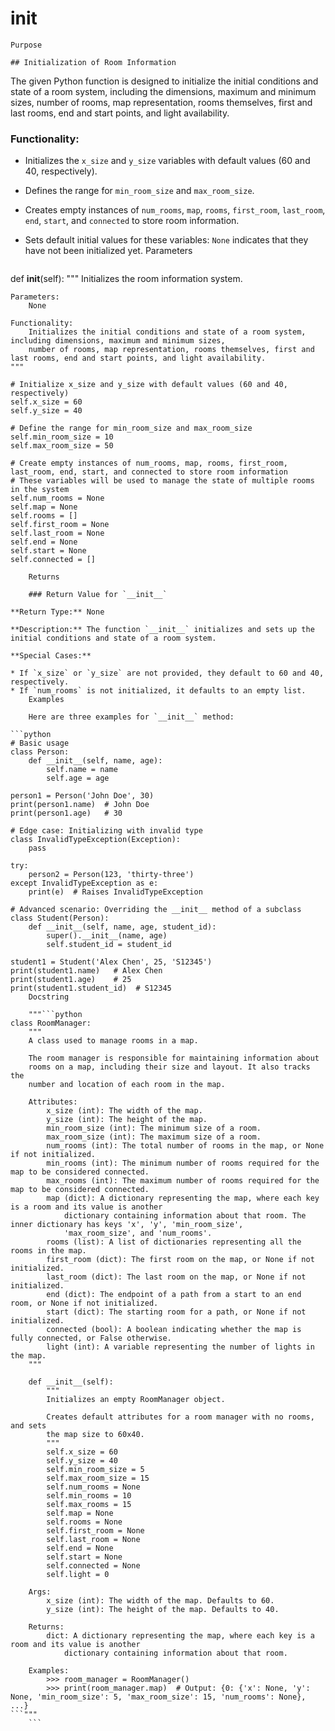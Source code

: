 # __init__

    Purpose

    ## Initialization of Room Information

The given Python function is designed to initialize the initial conditions and state of a room system, including the dimensions, maximum and minimum sizes, number of rooms, map representation, rooms themselves, first and last rooms, end and start points, and light availability.

### Functionality:

* Initializes the `x_size` and `y_size` variables with default values (60 and 40, respectively).
* Defines the range for `min_room_size` and `max_room_size`.
* Creates empty instances of `num_rooms`, `map`, `rooms`, `first_room`, `last_room`, `end`, `start`, and `connected` to store room information.
* Sets default initial values for these variables: `None` indicates that they have not been initialized yet.
    Parameters

    ```python
def __init__(self):
    """
    Initializes the room information system.

    Parameters:
        None

    Functionality:
        Initializes the initial conditions and state of a room system, including dimensions, maximum and minimum sizes,
        number of rooms, map representation, rooms themselves, first and last rooms, end and start points, and light availability.
    """

    # Initialize x_size and y_size with default values (60 and 40, respectively)
    self.x_size = 60
    self.y_size = 40
    
    # Define the range for min_room_size and max_room_size
    self.min_room_size = 10
    self.max_room_size = 50
    
    # Create empty instances of num_rooms, map, rooms, first_room, last_room, end, start, and connected to store room information
    # These variables will be used to manage the state of multiple rooms in the system
    self.num_rooms = None
    self.map = None
    self.rooms = []
    self.first_room = None
    self.last_room = None
    self.end = None
    self.start = None
    self.connected = []
```
    Returns

    ### Return Value for `__init__`

**Return Type:** None

**Description:** The function `__init__` initializes and sets up the initial conditions and state of a room system.

**Special Cases:**

* If `x_size` or `y_size` are not provided, they default to 60 and 40, respectively.
* If `num_rooms` is not initialized, it defaults to an empty list.
    Examples

    Here are three examples for `__init__` method:

```python
# Basic usage
class Person:
    def __init__(self, name, age):
        self.name = name
        self.age = age

person1 = Person('John Doe', 30)
print(person1.name)  # John Doe
print(person1.age)   # 30

# Edge case: Initializing with invalid type
class InvalidTypeException(Exception):
    pass

try:
    person2 = Person(123, 'thirty-three')
except InvalidTypeException as e:
    print(e)  # Raises InvalidTypeException

# Advanced scenario: Overriding the __init__ method of a subclass
class Student(Person):
    def __init__(self, name, age, student_id):
        super().__init__(name, age)
        self.student_id = student_id

student1 = Student('Alex Chen', 25, 'S12345')
print(student1.name)   # Alex Chen
print(student1.age)    # 25
print(student1.student_id)  # S12345
    Docstring

    """```python
class RoomManager:
    """
    A class used to manage rooms in a map.

    The room manager is responsible for maintaining information about 
    rooms on a map, including their size and layout. It also tracks the 
    number and location of each room in the map.

    Attributes:
        x_size (int): The width of the map.
        y_size (int): The height of the map.
        min_room_size (int): The minimum size of a room.
        max_room_size (int): The maximum size of a room.
        num_rooms (int): The total number of rooms in the map, or None if not initialized.
        min_rooms (int): The minimum number of rooms required for the map to be considered connected.
        max_rooms (int): The maximum number of rooms required for the map to be considered connected.
        map (dict): A dictionary representing the map, where each key is a room and its value is another 
            dictionary containing information about that room. The inner dictionary has keys 'x', 'y', 'min_room_size', 
            'max_room_size', and 'num_rooms'.
        rooms (list): A list of dictionaries representing all the rooms in the map.
        first_room (dict): The first room on the map, or None if not initialized.
        last_room (dict): The last room on the map, or None if not initialized.
        end (dict): The endpoint of a path from a start to an end room, or None if not initialized.
        start (dict): The starting room for a path, or None if not initialized.
        connected (bool): A boolean indicating whether the map is fully connected, or False otherwise.
        light (int): A variable representing the number of lights in the map.
    """

    def __init__(self):
        """
        Initializes an empty RoomManager object.

        Creates default attributes for a room manager with no rooms, and sets 
        the map size to 60x40.
        """
        self.x_size = 60
        self.y_size = 40
        self.min_room_size = 5
        self.max_room_size = 15
        self.num_rooms = None
        self.min_rooms = 10
        self.max_rooms = 15
        self.map = None
        self.rooms = None
        self.first_room = None
        self.last_room = None
        self.end = None
        self.start = None
        self.connected = None
        self.light = 0

    Args:
        x_size (int): The width of the map. Defaults to 60.
        y_size (int): The height of the map. Defaults to 40.

    Returns:
        dict: A dictionary representing the map, where each key is a room and its value is another 
            dictionary containing information about that room.

    Examples:
        >>> room_manager = RoomManager()
        >>> print(room_manager.map)  # Output: {0: {'x': None, 'y': None, 'min_room_size': 5, 'max_room_size': 15, 'num_rooms': None}, ...}
```"""
    ```